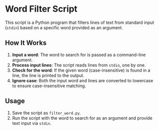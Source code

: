 
# Word Filter Script

This script is a Python program that filters lines of text from standard input (`stdin`) based on a specific word provided as an argument.

## How It Works
1. **Input a word**: The word to search for is passed as a command-line argument.
2. **Process input lines**: The script reads lines from `stdin`, one by one.
3. **Check for the word**: If the given word (case-insensitive) is found in a line, the line is printed to the output.
4. **Ignore case**: Both the input word and lines are converted to lowercase to ensure case-insensitive matching.

## Usage
1. Save the script as `filter_word.py`.
2. Run the script with the word to search for as an argument and provide text input via `stdin`.
